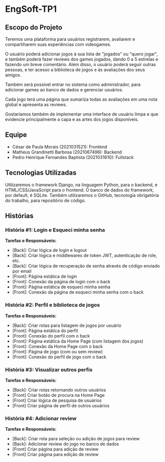 # EngSoft-TP1

## Escopo do Projeto
Teremos uma plataforma para usuários registrarem, avaliarem e compartiharem suas experiências com videogames. 

O usuário poderá adicionar jogos à sua lista de "jogados" ou "quero jogar", e também poderá fazer reviews dos games jogados, dando 0 a 5 estrelas e fazendo um breve comentário. Além disso, o usuário poderá seguir outras pessoas, e ter acesso a biblioteca de jogos e às avaliações dos seus amigos.

Também será possível entrar no sistema como administrador, para adicionar games ao banco de dados e gerenciar usuários.

Cada jogo terá uma página que sumariza todas as avaliações em uma nota global e apresenta as reviews.

Gostaríamos também de implementar uma interface de usuário limpa e que evidencie principalmente a capa e as artes dos jogos disponíveis.


## Equipe
* César de Paula Morais (2021031521): Frontend
* Matheus Grandinetti Barbosa (2021067496): Backend
* Pedro Henrique Fernandes Baptista (2021031610): Fullstack

## Tecnologias Utilizadas
Utilizaremos o framework Django, na linguagem Python, para o backend, e HTML/CSS/JavaScript para o frontend. O banco de dados do framework, por default, é SQLite.
Também utilizaremos o GitHub, tecnologia obrigatória do trabalho, para repositório de código.

## Histórias
### História #1: Login e Esqueci minha senha
**Tarefas e Responsáveis:**
* [Back]: Criar lógica de login e logout
* [Back]: Criar lógica e middlewares de token JWT, autenticação de role, etc.
* [Back]: Criar lógica de recuperação de senha através de código enviado por email
* [Front]: Página estática de login
* [Front]: Conexão da página de login com o back
* [Front]: Página estática de esqueci minha senha
* [Front]: Conexão da página de esqueci minha senha com o back

### História #2: Perfil e biblioteca de jogos
**Tarefas e Responsáveis:**
* [Back]: Criar rotas para listagem de jogos por usuário
* [Front]: Página estática do perfil
* [Front]: Conexão do perfil com o back
* [Front]: Página estática da Home Page (com listagem dos jogos)
* [Front]: Conexão da Home Page com o back
* [Front]: Página de jogo (com ou sem review)
* [Front]: Conexão do perfil de jogo com o back

### História #3: Visualizar outros perfis
**Tarefas e Responsáveis:**
* [Back]: Criar rotas retornando outros usuários
* [Front] Criar botão de procura na Home Page
* [Front] Criar lógica de pesquisa de usuários
* [Front] Criar página de perfil de outros usuários

### História #4: Adicionar review
**Tarefas e Responsáveis:**
* [Back]: Criar rota para seleção ou adição de jogos para review
* [Back]: Adicionar review do jogo no banco de dados
* [Front] Criar página para adição de review
* [Front] Criar página para edição de review